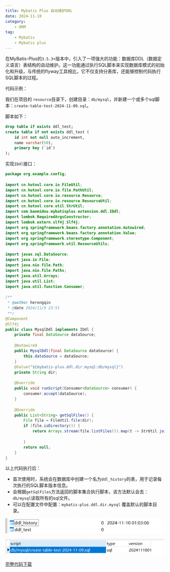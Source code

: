 ```yaml
---
title: Mybatis Plus 自动维护DDL
date: 2024-11-10
category:
    - ORM
tag: 
    - Mybatis
    - Mybatis plus
---
```


在MyBatis-Plus的`3.5.3+`版本中，引入了一项强大的功能：数据库DDL（数据定义语言）表结构的自动维护。这一功能通过执行SQL脚本来实现数据库模式的初始化和升级，与传统的flyway工具相比，它不仅支持分表库，还能够控制代码执行SQL脚本的过程。

代码示例：

我们在项目的 `resource`目录下，创建目录：`db/mysql`，并新建一个或多个sql脚本：`create-table-test-2024-11-09.sql`。

脚本如下：

```sql
drop table if exists ddl_test;
create table if not exists ddl_test (
    id int not null auto_increment,
    name varchar(50),
    primary key (`id`)
);
```
实现`IDdl`接口：

```java
package org.example.config;

import cn.hutool.core.io.FileUtil;
import cn.hutool.core.io.file.PathUtil;
import cn.hutool.core.io.resource.Resource;
import cn.hutool.core.io.resource.ResourceUtil;
import cn.hutool.core.util.StrUtil;
import com.baomidou.mybatisplus.extension.ddl.IDdl;
import lombok.RequiredArgsConstructor;
import lombok.extern.slf4j.Slf4j;
import org.springframework.beans.factory.annotation.Autowired;
import org.springframework.beans.factory.annotation.Value;
import org.springframework.stereotype.Component;
import org.springframework.util.ResourceUtils;

import javax.sql.DataSource;
import java.io.File;
import java.nio.file.Path;
import java.nio.file.Paths;
import java.util.Arrays;
import java.util.List;
import java.util.function.Consumer;

/**
 * @author herongqin
 * @date 2024/11/9 23:51
 **/
@Component
@Slf4j
public class MysqlDdl implements IDdl {
    private final DataSource dataSource;

    @Autowired
    public MysqlDdl(final DataSource dataSource) {
        this.dataSource = dataSource;
    }
    @Value("${mybatis-plus.ddl.dir.mysql:db/mysql}")
    private String dir;

    @Override
    public void runScript(Consumer<DataSource> consumer) {
        consumer.accept(dataSource);
    }

    @Override
    public List<String> getSqlFiles() {
        File file = FileUtil.file(dir);
        if (file.isDirectory()) {
            return Arrays.stream(file.listFiles()).map(t -> StrUtil.join("/", dir, t.getName())).toList();

        }
        return null;
    }
}

```

以上代码执行后：

- 首次使用时，系统会在数据库中创建一个名为`ddl_history`的表，用于记录每次执行的SQL脚本版本信息。
- 会根据`getSqlFiles`方法返回的脚本集合执行脚本，该方法默认会去：`db/mysql`读取所有的sql文件。
- 可以在配置文件中配置：`mybatis-plus.ddl.dir.mysql` 覆盖默认的脚本目录。

![生成的表](/assets/images/mp/mp-ddl-1.png)

![执行记录](/assets/images/mp/mp-ddl-2.png)

[完整代码下载](https://github.com/he-rongqin/mybatis-plus-ddl-example.git)